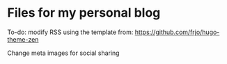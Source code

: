 # Files for my personal blog

To-do: modify RSS using the template from: https://github.com/frjo/hugo-theme-zen

Change meta images for social sharing
